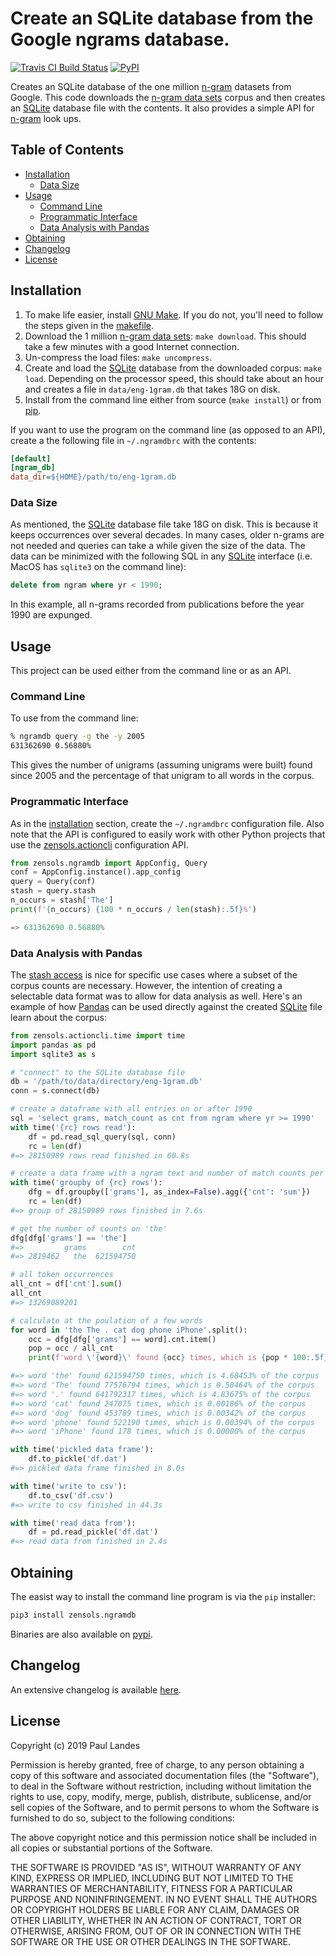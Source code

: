 # Create an SQLite database from the Google ngrams database.

[![Travis CI Build Status][travis-badge]][travis-link]
[![PyPI][pypi-badge]][pypi-link]

Creates an SQLite database of the one million [n-gram] datasets from Google.
This code downloads the [n-gram data sets] corpus and then creates an [SQLite]
database file with the contents.  It also provides a simple API for [n-gram]
look ups.

<!-- markdown-toc start - Don't edit this section. Run M-x markdown-toc-refresh-toc -->
## Table of Contents

- [Installation](#installation)
    - [Data Size](#data-size)
- [Usage](#usage)
    - [Command Line](#command-line)
    - [Programmatic Interface](#programmatic-interface)
    - [Data Analysis with Pandas](#data-analysis-with-pandas)
- [Obtaining](#obtaining)
- [Changelog](#changelog)
- [License](#license)

<!-- markdown-toc end -->


## Installation

1. To make life easier, install [GNU Make].  If you do not, you'll need to
   follow the steps given in the [makefile](./makefile).
2. Download the 1 million [n-gram data sets]: `make download`.  This should
   take a few minutes with a good Internet connection.
3. Un-compress the load files: `make uncompress`.
4. Create and load the [SQLite] database from the downloaded corpus: `make
   load`.  Depending on the processor speed, this should take about an hour and
   creates a file in `data/eng-1gram.db` that takes 18G on disk.
5. Install from the command line either from source (`make install`) or from
   [pip](#obtaining).

If you want to use the program on the command line (as opposed to an API),
create a the following file in `~/.ngramdbrc` with the contents:
```ini
[default]
[ngram_db]
data_dir=${HOME}/path/to/eng-1gram.db
```

### Data Size

As mentioned, the [SQLite] database file take 18G on disk.  This is because it
keeps occurrences over several decades.  In many cases, older n-grams are not
needed and queries can take a while given the size of the data.  The data can
be minimized with the following SQL in any [SQLite] interface (i.e. MacOS has
`sqlite3` on the command line):
```sql
delete from ngram where yr < 1990;
```
In this example, all n-grams recorded from publications before the year 1990
are expunged.


## Usage

This project can be used either from the command line or as an API.


### Command Line

To use from the command line:
```bash
% ngramdb query -g the -y 2005
631362690 0.56880%
```
This gives the number of unigrams (assuming unigrams were built) found since
2005 and the percentage of that unigram to all words in the corpus.


### Programmatic Interface

As in the [installation](#installation) section, create the `~/.ngramdbrc`
configuration file.  Also note that the API is configured to easily work with
other Python projects that use the [zensols.actioncli] configuration API.

```python
from zensols.ngramdb import AppConfig, Query
conf = AppConfig.instance().app_config
query = Query(conf)
stash = query.stash
n_occurs = stash['The']
print(f'{n_occurs} {100 * n_occurs / len(stash):.5f}%')

=> 631362690 0.56880%
```


### Data Analysis with Pandas

The [stash access](#programmatic-interface) is nice for specific use cases
where a subset of the corpus counts are necessary.  However, the intention of
creating a selectable data format was to allow for data analysis as well.
Here's an example of how [Pandas] can be used directly against the created
[SQLite] file learn about the corpus:
```python
from zensols.actioncli.time import time
import pandas as pd
import sqlite3 as s

# "connect" to the SQLite database file
db = '/path/to/data/directory/eng-1gram.db'
conn = s.connect(db)

# create a dataframe with all entries on or after 1990
sql = 'select grams, match_count as cnt from ngram where yr >= 1990'
with time('{rc} rows read'):
    df = pd.read_sql_query(sql, conn)
    rc = len(df)
#=> 28150989 rows read finished in 60.8s

# create a data frame with a ngram text and number of match counts per row
with time('groupby of {rc} rows'):
    dfg = df.groupby(['grams'], as_index=False).agg({'cnt': 'sum'})
    rc = len(df)
#=> group of 28150989 rows finished in 7.6s

# get the number of counts on 'the'
dfg[dfg['grams'] == 'the']
#=>         grams        cnt
#=> 2819462   the  621594750

# all token occurrences
all_cnt = df['cnt'].sum()
all_cnt
#=> 13269089201

# calculate at the poulation of a few words
for word in 'the The . cat dog phone iPhone'.split():
	occ = dfg[dfg['grams'] == word].cnt.item()
	pop = occ / all_cnt
	print(f'word \'{word}\' found {occ} times, which is {pop * 100:.5f}% of the corpus')

#=> word 'the' found 621594750 times, which is 4.68453% of the corpus
#=> word 'The' found 77576794 times, which is 0.58464% of the corpus
#=> word '.' found 641792317 times, which is 4.83675% of the corpus
#=> word 'cat' found 247075 times, which is 0.00186% of the corpus
#=> word 'dog' found 453789 times, which is 0.00342% of the corpus
#=> word 'phone' found 522190 times, which is 0.00394% of the corpus
#=> word 'iPhone' found 178 times, which is 0.00000% of the corpus

with time('pickled data frame'):
    df.to_pickle('df.dat')
#=> pickled data frame finished in 8.0s

with time('write to csv'):
    df.to_csv('df.csv')
#=> write to csv finished in 44.3s

with time('read data from'):
    df = pd.read_pickle('df.dat')
#=> read data from finished in 2.4s
```


## Obtaining

The easist way to install the command line program is via the `pip` installer:
```bash
pip3 install zensols.ngramdb
```

Binaries are also available on [pypi].


## Changelog

An extensive changelog is available [here](CHANGELOG.md).


## License

Copyright (c) 2019 Paul Landes

Permission is hereby granted, free of charge, to any person obtaining a copy of
this software and associated documentation files (the "Software"), to deal in
the Software without restriction, including without limitation the rights to
use, copy, modify, merge, publish, distribute, sublicense, and/or sell copies
of the Software, and to permit persons to whom the Software is furnished to do
so, subject to the following conditions:

The above copyright notice and this permission notice shall be included in all
copies or substantial portions of the Software.

THE SOFTWARE IS PROVIDED "AS IS", WITHOUT WARRANTY OF ANY KIND, EXPRESS OR
IMPLIED, INCLUDING BUT NOT LIMITED TO THE WARRANTIES OF MERCHANTABILITY,
FITNESS FOR A PARTICULAR PURPOSE AND NONINFRINGEMENT. IN NO EVENT SHALL THE
AUTHORS OR COPYRIGHT HOLDERS BE LIABLE FOR ANY CLAIM, DAMAGES OR OTHER
LIABILITY, WHETHER IN AN ACTION OF CONTRACT, TORT OR OTHERWISE, ARISING FROM,
OUT OF OR IN CONNECTION WITH THE SOFTWARE OR THE USE OR OTHER DEALINGS IN THE
SOFTWARE.


<!-- links -->
[travis-link]: https://travis-ci.org/plandes/ngramdb
[travis-badge]: https://travis-ci.org/plandes/ngramdb.svg?branch=master
[pypi]: https://pypi.org/project/zensols.ngramdb/
[pypi-link]: https://pypi.python.org/pypi/zensols.ngramdb
[pypi-badge]: https://img.shields.io/pypi/v/zensols.ngramdb.svg

[n-gram data sets]: http://storage.googleapis.com/books/ngrams/books/datasetsv2.html
[n-gram]: https://en.wikipedia.org/wiki/N-gram
[GNU Make]: https://www.gnu.org/software/make/
[zensols.actioncli]: https://github.com/plandes/actioncli
[Pandas]: https://pandas.pydata.org
[SQLite]:https://www.sqlite.org/index.html
